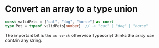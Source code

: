 # Convert an array to a type union

```typescript
const validPets = ["cat", "dog", "horse"] as const
type Pet = typeof validPets[number]  // -> "cat" | "dog" | "horse"
```

The important bit is the `as const` otherwise Typescript thinks the array can contain any string.
